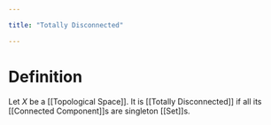```yaml
---

title: "Totally Disconnected"

---
```

# Definition
Let $X$ be a [[Topological Space]]. It is [[Totally Disconnected]] if all its [[Connected Component]]s are singleton [[Set]]s.